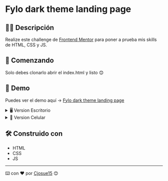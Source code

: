 # Fylo dark theme landing page

## ✍🏻 Descripción

Realize este challenge de [Frontend Mentor](https://www.frontendmentor.io/) para poner a prueba mis skills de HTML, CSS y JS.

## 🚀 Comenzando

Solo debes clonarlo abrir el index.html y listo 😊

## 🎨 Demo

Puedes ver el demo aquí → [Fylo dark theme landing page](https://cjosue15.github.io/fylo-dark-theme/)

<details>

<summary>🖥 Version Escritorio</summary>

![](./design/desktop-design.jpg)

</details>

<details>

<summary>📱 Version Celular</summary>

![](./design/mobile-design.jpg)

</details>

## 🛠️ Construido con

-   HTML
-   CSS
-   JS

---

⌨️ con ❤️ por [Cjosue15](https://github.com/cjosue15) 😊
